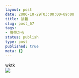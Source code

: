 ```yaml
---
layout: post
date: 2006-10-29T03:00:00+09:00
title: 装着
slug: post_67
tags:
- 携帯から
status: publish
type: post
published: true
meta: {}
---
```

<div class="caption">wktk</div>
<div class="photo"><img src="/images/uploads/blog-photo-1162049013.67-0.jpg" /></div>
